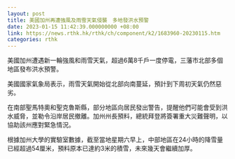 ```yaml
---
layout: post
title: 美國加州再遭強風及雨雪天氣侵襲　多地發洪水預警
date: 2023-01-15 11:42:39.000000000 +08:00
link: https://news.rthk.hk/rthk/ch/component/k2/1683960-20230115.htm
categories: rthk
---
```


美國加州遭遇新一輪強風和雨雪天氣，超過6萬8千戶一度停電，三藩市北部多個地區發布洪水預警。

美國國家氣象局表示，雨雪天氣開始從北部向南蔓延，預計到下周初天氣仍然惡劣。

在南部聖馬特奧和聖克魯斯縣，部分地區向居民發出警告，提醒他們可能會受到洪水威脅，並勒令沿岸居民撤離。加州州長預料，總統拜登將簽署重大災難聲明，以協助該州應對緊急情況。

根據加州大學的實驗室數據，截至當地星期六早上，中部地區在24小時的降雪量已經超過54厘米，預料原本已達約3米的積雪，未來幾天會繼續加厚。
